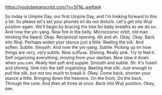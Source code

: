 https://youtubetranscript.com/?v=SFNL-awfqeA

 So today is Umpire Day, our first Umpire Day, and I'm looking forward to this a lot. So please let's set your phones on do not disturb. Let's get into Wuji position again. We'll begin by bracing the tree for baby breaths as we do so. And now the yin-yang. Now fire in the belly. Microcosmic orbit, old man stroking the beard. Okay. Reciprocal opening. Ah and ah. Okay. Okay. Back into Wuji. Perhaps widen your stance just a little. Reeling the silk. And soften. Subtle. Smooth. And now the yin-yang. Subtle. Picking up on how things are very, very subtle. Now suffuse. Shining. Really sink. Try to feel it. Self organizing everything, moving from your dantian. Now slow it down when you can. Really feel soft and supple. Smooth and subtle. Sh. It's fused and shining. Sink into the self organizing. Reeling that silk. Just enough to pull the silk, but not too much to break it. Okay. Come back, shorten your stance a little. Bringing down the heavens. On the front. On the back. Through the core. And then all three at once. Back into Wuji position. Okay, see.